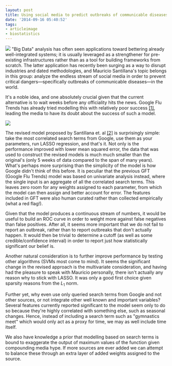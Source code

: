 ```yaml
---
layout: post
title: Using social media to predict outbreaks of communicable diseases
date: '2014-09-16 05:40:52'
tags:
- articleimage
- biostatistics
---
```


![](/blog/content/images/2014/Sep/out-000-2.jpg)
"Big Data" analysis has often seen applications toward bettering already well-integrated systems; it is usually leveraged as a strengthener for pre-existing infrastructures rather than as a tool for building frameworks from scratch.  The latter application has recently been surging as a way to disrupt industries and dated methodologies, and Mauricio Santillana's topic belongs in this group: analyze the endless stream of social media in order to prevent critical dangers—specifically outbreaks of communicable diseases—in the world.

It's a noble idea, and one absolutely crucial given that the current alternative is to wait weeks before any officiality hits the news. Google Flu Trends has already tried modelling this with relatively poor success [[1]](http://dash.harvard.edu/handle/1/12016836), leading the media to have its doubt about the success of such a model.

![](/blog/content/images/2014/Sep/out-000.jpg)

The revised model proposed by Santillana et. al [[2]](http://www.ajpmonline.org/article/S0749-3797(14)00238-4/abstract) is surprisingly simple: take the most correlated search terms from Google, use them as your parameters, run LASSO regression, and that's it. Not only is the performance improved with lower mean squared error, the data that was used to construct the revised models is much much smaller than the original's (only 5 weeks of data compared to the span of many years). What's perhaps more surprising than the simplicity of the model is how Google didn't think of this before. It is peculiar that the previous GFT (Google Flu Trends) model was based on univariate analysis instead, where the single input is an aggregate of all the correlated search terms. This leaves zero room for any weights assigned to each parameter, from which the model can then assign and better account for error.  The features included in GFT were also human curated rather than collected empirically (what a red flag!).

Given that the model produces a continuous stream of numbers, it would be useful to build an ROC curve in order to weight more against false negatives than false positives. After all, it seems more important that we do not fail to report an outbreak, rather than to report outbreaks that don't actually happen. It would then be trivial to determine a cutoff (as well as some credible/confidence interval) in order to report just how statistically significant our belief is.

Another natural consideration is to further improve performance by testing other algorithms (SVMs most come to mind). It seems the significant change in the revised approach is the multivariate consideration, and having had the pleasure to speak with Mauricio personally, there isn't actually any reason why to stick with LASSO. It was only a good first choice given sparsity reasons from the $L_1$ norm.

Further yet, why even use only queried search terms from Google and not other sources, or not integrate other well known and important variables? Several features currently reported significant to the model seem only to do so because they're highly correlated with something else, such as seasonal changes. Hence, instead of including a search term such as "gymnastics meet" which would only act as a proxy for time, we may as well include time itself.

We also have knowledge a prior that modelling based on search terms is bound to exaggerate the output of maximum values of the function given compounding media hype. If more sources are ever added we can attempt to balance these through an extra layer of added weights assigned to the source.